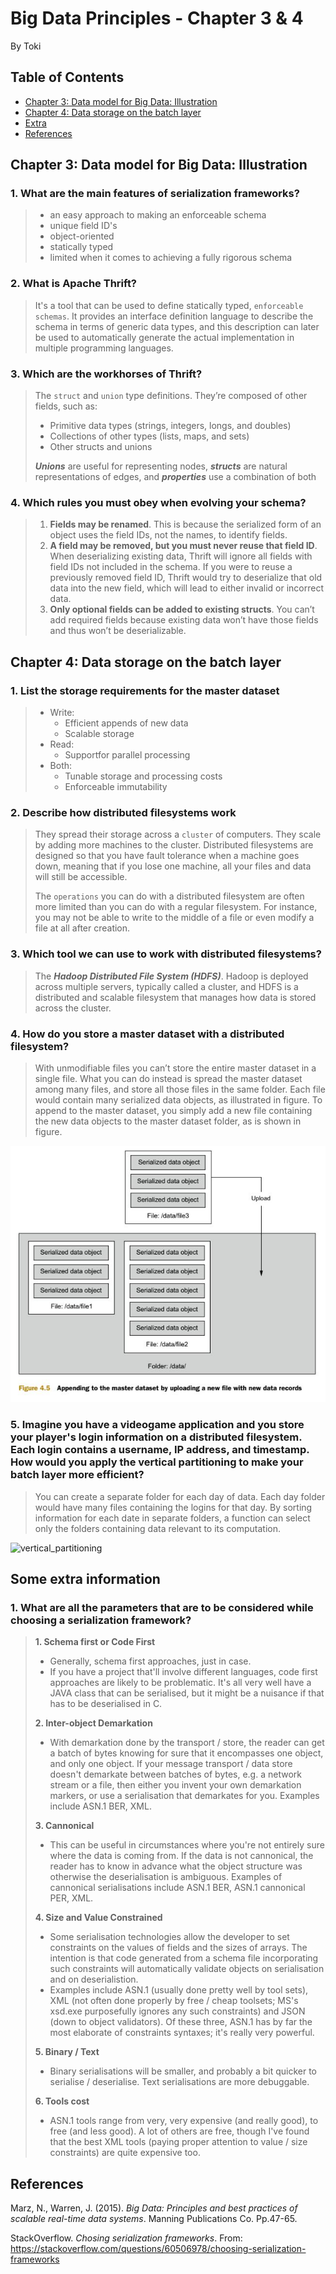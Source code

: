 # Big Data Principles - Chapter 3 & 4
By Toki

## Table of Contents
- [Chapter 3: Data model for Big Data: Illustration](#chapter-3-data-model-for-big-data-illustration)
- [Chapter 4: Data storage on the batch layer](#chapter-4-data-storage-on-the-batch-layer)
- [Extra](#some-extra-information)
- [References](#references)

## Chapter 3: Data model for Big Data: Illustration

### 1. What are the main features of serialization frameworks?
> - an easy approach to making an enforceable schema
> - unique field ID's
> - object-oriented
> - statically typed 
> - limited when it comes to achieving a fully rigorous schema

### 2. What is Apache Thrift?
> It's a tool that can be used to define statically typed, `enforceable schemas`. It provides an interface definition language to describe the schema in terms of generic data types, and this description can later be used to automatically generate the actual implementation in multiple programming languages. 

### 3. Which are the workhorses of Thrift?
> The `struct` and `union` type definitions. They’re composed of other fields, such as:
> - Primitive data types (strings, integers, longs, and doubles)
> - Collections of other types (lists, maps, and sets)
> - Other structs and unions 
>
> _**Unions**_ are useful for representing nodes, _**structs**_ are natural representations of edges, and _**properties**_ use a combination of both

### 4. Which rules you must obey when evolving your schema?
> 1.  **Fields may be renamed**. This is because the serialized form of an object uses the
field IDs, not the names, to identify fields.
> 2.  **A field may be removed, but you must never reuse that field ID**. When deserializing existing data, Thrift will ignore all fields with field IDs not included in the schema. If you were to reuse a previously removed field ID, Thrift would try to deserialize that old data into the new field, which will lead to either invalid or incorrect data.
> 3.  **Only optional fields can be added to existing structs**. You can’t add required fields because existing data won’t have those fields and thus won’t be deserializable.

## Chapter 4: Data storage on the batch layer

### 1. List the storage requirements for the master dataset
> * Write:
>    * Efficient appends of new data
>    * Scalable storage
> * Read:
>    * Supportfor parallel processing
> * Both:
>    *  Tunable storage and processing costs
>    * Enforceable immutability

### 2. Describe how distributed filesystems work
> They spread their storage across a `cluster` of computers. They scale by adding more machines to the cluster. Distributed filesystems are designed so that you have fault tolerance when a machine goes down, meaning that if you lose one machine, all your files and data will still be accessible.
>
> The `operations` you can do with a distributed filesystem are often more limited than you can do with a regular filesystem. For instance, you may not be able to write to the middle of a file or even modify a file at all after creation. 

### 3. Which tool we can use to work with distributed filesystems?
> The **_Hadoop Distributed File System (HDFS)_**. Hadoop is deployed across multiple servers, typically called a cluster, and HDFS is a distributed and scalable filesystem that manages how data is stored across the cluster. 

### 4. How do you store a master dataset with a distributed filesystem?
>  With unmodifiable files you can’t store the entire master dataset in a single file. What you can do instead is spread the master dataset among many files, and store all those files in the same folder. Each file would contain many serialized data objects, as illustrated in figure. To append to the master dataset, you simply add a new file containing the new data
objects to the master dataset folder, as is shown in figure.

![distributed_filesystems](img/distributed_filesystems.JPG)

### 5. Imagine you have a videogame application and you store your player's login information on a distributed filesystem. Each login contains a username, IP address, and timestamp. How would you apply the vertical partitioning to make your batch layer more efficient?
>  You can create a separate folder for each day of data. Each day folder would have many files containing the logins for that day.  By sorting information for each date in separate folders, a function can select only the folders containing data relevant to its computation.

![vertical_partitioning](img/vert_part.JPG)

## Some extra information

### 1. What are all the parameters that are to be considered while choosing a serialization framework?
> **1. Schema first or Code First**
>   * Generally, schema first approaches, just in case.
>   * If you have a project that'll involve different languages, code first approaches are likely to be problematic. It's all very well have a JAVA class that can be serialised, but it might be a nuisance if that has to be deserialised in C.
>
> **2.  Inter-object Demarkation**
>   * With demarkation done by the transport / store, the reader can get a batch of bytes knowing for sure that it encompasses one object, and only one object. If your message transport / data store doesn't demarkate between batches of bytes, e.g. a network stream or a file, then either you invent your own demarkation markers, or use a serialisation that demarkates for you. Examples include ASN.1 BER, XML.
>
> **3. Cannonical**
>   * This can be useful in circumstances where you're not entirely sure where the data is coming from. If the data is not cannonical, the reader has to know in advance what the object structure was otherwise the deserialisation is ambiguous. Examples of cannonical serialisations include ASN.1 BER, ASN.1 cannonical PER, XML.
>
> **4. Size and Value Constrained**
>   * Some serialisation technologies allow the developer to set constraints on the values of fields and the sizes of arrays. The intention is that code generated from a schema file incorporating such constraints will automatically validate objects on serialisation and on deserialistion.
>   * Examples include ASN.1 (usually done pretty well by tool sets), XML (not often done properly by free / cheap toolsets; MS's xsd.exe purposefully ignores any such constraints) and JSON (down to object validators). Of these three, ASN.1 has by far the most elaborate of constraints syntaxes; it's really very powerful.
>
> **5. Binary / Text**
>   * Binary serialisations will be smaller, and probably a bit quicker to serialise / deserialise. Text serialisations are more debuggable.
>
> **6. Tools cost**
>   * ASN.1 tools range from very, very expensive (and really good), to free (and less good). A lot of others are free, though I've found that the best XML tools (paying proper attention to value / size constraints) are quite expensive too.

## References
Marz, N., Warren, J. (2015). _Big Data: Principles and best practices of scalable real-time data systems_. Manning Publications Co. Pp.47-65.

StackOverflow. _Chosing serialization frameworks_. From: https://stackoverflow.com/questions/60506978/choosing-serialization-frameworks


